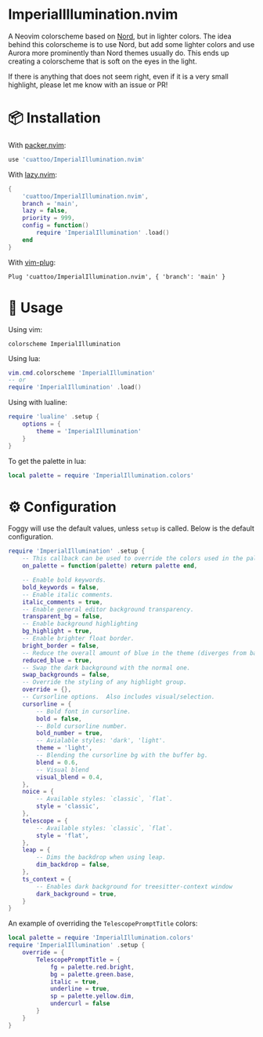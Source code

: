 # ImperialIllumination.nvim

A Neovim colorscheme based on [Nord](https://www.nordtheme.com/), but in lighter colors. The idea behind this colorscheme is to use Nord, but add some lighter colors and use Aurora more prominently than Nord themes usually do. This ends up creating a colorscheme that is soft on the eyes in the light.

If there is anything that does not seem right, even if it is a very small highlight, please let me know with an issue or PR!

# 📦 Installation

With [packer.nvim](https://github.com/wbthomason/packer.nvim):

```lua
use 'cuattoo/ImperialIllumination.nvim'
```

With [lazy.nvim](https://github.com/folke/lazy.nvim):

```lua
{
    'cuattoo/ImperialIllumination.nvim',
    branch = 'main',
    lazy = false,
    priority = 999,
    config = function()
        require 'ImperialIllumination' .load()
    end
}
```

With [vim-plug](https://github.com/junegunn/vim-plug):

```vim
Plug 'cuattoo/ImperialIllumination.nvim', { 'branch': 'main' }
```

# 🚀 Usage

Using vim:

```vim
colorscheme ImperialIllumination
```

Using lua:

```lua
vim.cmd.colorscheme 'ImperialIllumination'
-- or
require 'ImperialIllumination' .load()
```

Using with lualine:

```lua
require 'lualine' .setup {
    options = {
        theme = 'ImperialIllumination'
    }
}
```

To get the palette in lua:

```lua
local palette = require 'ImperialIllumination.colors'
```

# ⚙️ Configuration

Foggy will use the default values, unless `setup` is called. Below is the default configuration.

```lua
require 'ImperialIllumination' .setup {
    -- This callback can be used to override the colors used in the palette.
    on_palette = function(palette) return palette end,

    -- Enable bold keywords.
    bold_keywords = false,
    -- Enable italic comments.
    italic_comments = true,
    -- Enable general editor background transparency.
    transparent_bg = false,
    -- Enable background highlighting
    bg_highlight = true,
    -- Enable brighter float border.
    bright_border = false,
    -- Reduce the overall amount of blue in the theme (diverges from base Nord).
    reduced_blue = true,
    -- Swap the dark background with the normal one.
    swap_backgrounds = false,
    -- Override the styling of any highlight group.
    override = {},
    -- Cursorline options.  Also includes visual/selection.
    cursorline = {
        -- Bold font in cursorline.
        bold = false,
        -- Bold cursorline number.
        bold_number = true,
        -- Avialable styles: 'dark', 'light'.
        theme = 'light',
        -- Blending the cursorline bg with the buffer bg.
        blend = 0.6,
        -- Visual blend
        visual_blend = 0.4,
    },
    noice = {
        -- Available styles: `classic`, `flat`.
        style = 'classic',
    },
    telescope = {
        -- Available styles: `classic`, `flat`.
        style = 'flat',
    },
    leap = {
        -- Dims the backdrop when using leap.
        dim_backdrop = false,
    },
    ts_context = {
        -- Enables dark background for treesitter-context window
        dark_background = true,
    }
}
```

An example of overriding the `TelescopePromptTitle` colors:

```lua
local palette = require 'ImperialIllumination.colors'
require 'ImperialIllumination' .setup {
    override = {
        TelescopePromptTitle = {
            fg = palette.red.bright,
            bg = palette.green.base,
            italic = true,
            underline = true,
            sp = palette.yellow.dim,
            undercurl = false
        }
    }
}
```
